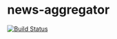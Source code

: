 # news-aggregator
[![Build Status](https://travis-ci.org/psagan/news-aggregator.svg?branch=master)](https://travis-ci.org/psagan/news-aggregator)